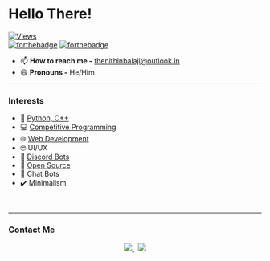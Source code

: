 # Hello There!

[![Views](https://komarev.com/ghpvc/?username=thenithinbalaji&color=blue&label=PROFILE+VIEWS)](https://github.com/thenithinbalaji)   
[![forthebadge](https://forthebadge.com/images/badges/made-with-markdown.svg)](https://raw.githubusercontent.com/thenithinbalaji/thenithinbalaji/main/README.md)
[![forthebadge](https://forthebadge.com/images/badges/built-with-love.svg)](https://github.com/thenithinbalaji?tab=repositories&q=&type=&language=&sort=stargazers)

- 📫 **How to reach me -** [thenithinbalaji@outlook.in](mailto:thenithinbalaji@outlook.in)
- 😄 **Pronouns -** He/Him

---

### Interests

- 🐍 [Python, C++](https://www.hackerrank.com/thenithinbalaji)
- 💻 [Competitive Programming](https://codeforces.com/profile/thenithinbalaji)
- 🌐 [Web Development](https://github.com/thenithinbalaji?tab=repositories&q=&type=&language=html&sort=stargazers)
- 🤓 UI/UX
- 🤖 [Discord Bots](https://discordbotlist.com/users/756511707228143646)
- 📇 [Open Source](https://github.com/thenithinbalaji?tab=repositories&q=&type=&language=&sort=stargazers) 
- 💬 Chat Bots
- ✔️ Minimalism 

<br/>

---

### Contact Me

<p align = 'center'>
<a href = 'mailto:thenithinbalaji@outlook.in'> <img src = 'https://user-images.githubusercontent.com/73932121/156936080-302b8401-fced-44ec-a759-aa17e3476991.svg'>
</a>
&nbsp;
<a href = 'https://www.linkedin.com/in/thenithinbalaji/'> <img src = 'https://user-images.githubusercontent.com/73932121/156936120-7d41b2a8-1d04-4fb4-b2db-de468965799f.svg'>
</a>
</p>
